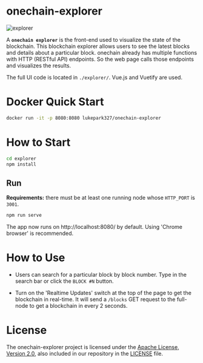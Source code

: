 # onechain-explorer
![explorer](https://github.com/lukepark327/onechain/blob/master/images/explorer.png)

A **`onechain explorer`** is the front-end used to visualize the state of the blockchain. This blockchain explorer allows users to see the latest blocks and details about a particular block. onechain already has multiple functions with HTTP (RESTful API) endpoints. So the web page calls those endpoints and visualizes the results.

The full UI code is located in `./explorer/`. Vue.js and Vuetify are used.

# Docker Quick Start
```bash
docker run -it -p 8080:8080 lukepark327/onechain-explorer
```

# How to Start
```bash
cd explorer
npm install
```

## Run

**Requirements:** there must be at least one running node whose `HTTP_PORT` is `3001`.

```bash
npm run serve
```

The app now runs on http://localhost:8080/ by default. Using 'Chrome browser' is recommended.

# How to Use

* Users can search for a particular block by block number. Type in the search bar or click the `BLOCK #N` button.

* Turn on the 'Realtime Updates' switch at the top of the page to get the blockchain in real-time. It will send a `/blocks` GET request to the full-node to get a blockchain in every 2 seconds.

<!--
### Customize configuration
See [Configuration Reference](https://cli.vuejs.org/config/).
-->

# License

The onechain-explorer project is licensed under the [Apache License, Version 2.0](https://opensource.org/licenses/Apache-2.0), also included in our repository in the [LICENSE](https://github.com/lukepark327/onechain-explorer/blob/master/LICENSE) file.
